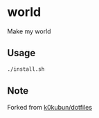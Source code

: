 # world

Make my world

## Usage

```sh
./install.sh
```

## Note

Forked from [k0kubun/dotfiles](https://github.com/k0kubun/dotfiles)
